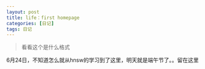 ```yaml
---
layout: post
title: life：first homepage
categories: [日记]
tags: 日记
---
```


> 看看这个是什么格式

6月24日，不知道怎么就从hnsw的学习到了这里，明天就是端午节了。。留在这里
